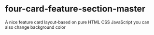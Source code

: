 # four-card-feature-section-master
A nice feature card layout-based on pure HTML  CSS JavaScript you can also change background color
